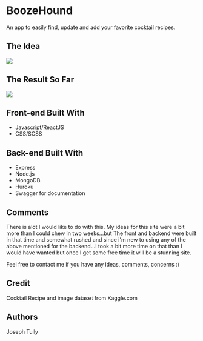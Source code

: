 # BoozeHound
An app to easily find, update and add your favorite cocktail recipes.
## The Idea
![](https://imgur.com/o1hNBvu)
## The Result So Far
![](https://i.imgur.com/Wsfpzv2.gif)

## Front-end Built With
 - Javascript/ReactJS
 - CSS/SCSS
    
## Back-end Built With
- Express
- Node.js
- MongoDB
- Huroku
- Swagger for documentation

## Comments

There is alot I would like to do with this. My ideas for this site were a bit more than I could chew in two weeks...but The front and backend were built in that time and somewhat rushed and since i'm new to using any of the above mentioned for the backend...I took a bit more time on that than I would have wanted but once I get some free time it will be a stunning site.

Feel free to contact me if you have any ideas, comments, concerns :)

## Credit

Cocktail Recipe and image dataset from Kaggle.com

## Authors

Joseph Tully

